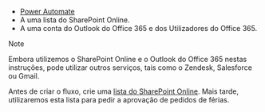 * [Power Automate](https://flow.microsoft.com)
* A uma lista do SharePoint Online.
* A uma conta do Outlook do Office 365 e dos Utilizadores do Office 365.

> [!NOTE]
> Embora utilizemos o SharePoint Online e o Outlook do Office 365 nestas instruções, pode utilizar outros serviços, tais como o Zendesk, Salesforce ou Gmail.
> 
> 

Antes de criar o fluxo, crie uma [lista do SharePoint Online](https://support.office.com/article/Training-Create-and-set-up-a-list-1DDC1F5A-A908-478B-BB6D-608F34B71F94). Mais tarde, utilizaremos esta lista para pedir a aprovação de pedidos de férias.

